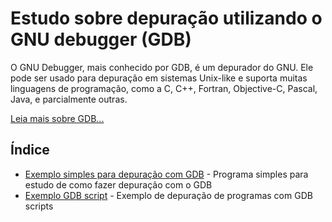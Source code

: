 # Estudo sobre depuração utilizando o GNU debugger (GDB)

O GNU Debugger, mais conhecido por GDB, é um depurador do GNU. Ele pode ser usado para depuração em sistemas Unix-like e suporta muitas linguagens de programação, como a C, C++, Fortran, Objective-C, Pascal, Java, e parcialmente outras.

[Leia mais sobre GDB...](https://pt.wikipedia.org/wiki/GNU_Debugger)

## Índice

- [Exemplo simples para depuração com GDB](https://github.com/Dirack/Estudos/tree/master/GDB/quadrado#estudo-depura%C3%A7%C3%A3o-do-programa-quadrado-com-gdb) - Programa simples para estudo de como fazer depuração com o GDB
- [Exemplo GDB script](https://github.com/Dirack/Estudos/tree/master/GDB/command#estudo-depura%C3%A7%C3%A3o-do-programa-quadrado-com-gdb-scripts) - Exemplo de depuração de programas com GDB scripts
